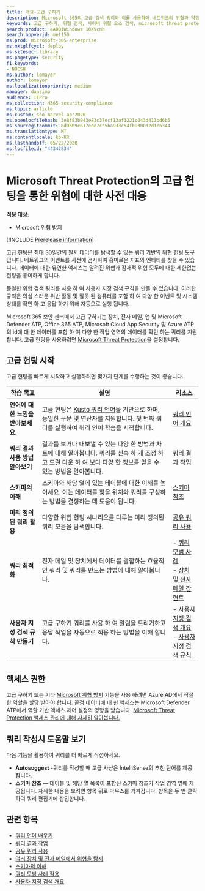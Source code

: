 ```yaml
---
title: 개요-고급 구하기
description: Microsoft 365의 고급 검색 쿼리와 이를 사용하여 네트워크의 위협과 약점을 사전에 찾는 방법에 대해 알아보세요.
keywords: 고급 구하기, 위협 검색, 사이버 위협 요소 검색, microsoft threat protection, microsoft 365, mtp, m365, 검색, 쿼리, 원격 분석, 사용자 지정 검색, 스키마, kusto, microsoft 365 및 microsoft Threat Protection
search.product: eADQiWindows 10XVcnh
search.appverid: met150
ms.prod: microsoft-365-enterprise
ms.mktglfcycl: deploy
ms.sitesec: library
ms.pagetype: security
f1.keywords:
- NOCSH
ms.author: lomayor
author: lomayor
ms.localizationpriority: medium
manager: dansimp
audience: ITPro
ms.collection: M365-security-compliance
ms.topic: article
ms.custom: seo-marvel-apr2020
ms.openlocfilehash: 3e8f83b943e83c37ecf13af1221c043d413bd6b5
ms.sourcegitcommit: 8d9509e617ede7cc5ba933c54fb9300d2d1c6344
ms.translationtype: MT
ms.contentlocale: ko-KR
ms.lasthandoff: 05/22/2020
ms.locfileid: "44347834"
---
```

# <a name="proactively-hunt-for-threats-with-advanced-hunting-in-microsoft-threat-protection"></a>Microsoft Threat Protection의 고급 헌팅을 통한 위협에 대한 사전 대응

**적용 대상:**
- Microsoft 위협 방지

[!INCLUDE [Prerelease information](../includes/prerelease.md)]

고급 헌팅은 최대 30일간의 원시 데이터를 탐색할 수 있는 쿼리 기반의 위협 헌팅 도구입니다. 네트워크의 이벤트를 사전에 검사하여 흥미로운 지표와 엔티티를 찾을 수 있습니다. 데이터에 대한 유연한 액세스는 알려진 위협과 잠재적 위협 모두에 대한 제한없는 헌팅을 용이하게 합니다.

동일한 위협 검색 쿼리를 사용 하 여 사용자 지정 검색 규칙을 만들 수 있습니다. 이러한 규칙은 의심 스러운 위반 활동 및 잘못 된 컴퓨터를 포함 하 여 다양 한 이벤트 및 시스템 상태를 확인 하 고 응답 하기 위해 자동으로 실행 됩니다.

Microsoft 365 보안 센터에서 고급 구하기는 장치, 전자 메일, 앱 및 Microsoft Defender ATP, Office 365 ATP, Microsoft Cloud App Security 및 Azure ATP의 id에 대 한 데이터를 포함 하 여 다양 한 작업 영역의 데이터를 확인 하는 쿼리를 지원 합니다. 고급 헌팅을 사용하려면 [Microsoft Threat Protection](mtp-enable.md)을 설정합니다.

## <a name="get-started-with-advanced-hunting"></a>고급 헌팅 시작

고급 헌팅을 빠르게 시작하고 실행하려면 몇가지 단계를 수행하는 것이 좋습니다.

| 학습 목표 | 설명 | 리소스 |
|--|--|--|
| **언어에 대한 느낌을 받아보세요.** | 고급 헌팅은 [Kusto 쿼리 언어](https://docs.microsoft.com/azure/kusto/query/)을 기반으로 하며, 동일한 구문 및 연산자를 지원합니다. 첫 번째 쿼리를 실행하여 쿼리 언어 학습을 시작합니다. | [쿼리 언어 개요](advanced-hunting-query-language.md) |
| **쿼리 결과 사용 방법 알아보기** | 결과를 보거나 내보낼 수 있는 다양 한 방법과 차트에 대해 알아봅니다. 쿼리를 신속 하 게 조정 하 고 드릴 다운 하 여 보다 다양 한 정보를 얻을 수 있는 방법을 알아봅니다. | [쿼리 결과 작업](advanced-hunting-query-results.md) |
| **스키마의 이해** | 스키마와 해당 열에 있는 테이블에 대한 이해를 높이세요. 이는 데이터를 찾을 위치와 쿼리를 구성하는 방법을 결정하는 데 도움이 됩니다. | [스키마 참조](advanced-hunting-schema-tables.md) |
| **미리 정의 된 쿼리 활용** | 다양한 위협 헌팅 시나리오를 다루는 미리 정의된 쿼리 모음을 탐색합니다. | [공유 쿼리 사용](advanced-hunting-shared-queries.md) |
| **쿼리 최적화** | 전자 메일 및 장치에서 데이터를 결합하는 효율적인 쿼리 및 쿼리를 만드는 방법에 대해 알아봅니다. | - [쿼리 모범 사례](advanced-hunting-shared-queries.md) <br>- [장치 및 전자 메일 간 헌트](advanced-hunting-best-practices.md) |
| **사용자 지정 검색 규칙 만들기** | 고급 구하기 쿼리를 사용 하 여 알림을 트리거하고 응답 작업을 자동으로 적용 하는 방법을 이해 합니다. | - [사용자 지정 검색 개요](custom-detections-overview.md)<br>- [사용자 지정 검색 규칙](custom-detection-rules.md) |

## <a name="get-access"></a>액세스 권한
고급 구하기 또는 기타 [Microsoft 위협 방지](microsoft-threat-protection.md) 기능을 사용 하려면 Azure AD에서 적절 한 역할을 할당 받아야 합니다. 끝점 데이터에 대 한 액세스는 Microsoft Defender ATP에서 역할 기반 액세스 제어 설정의 영향을 받습니다. [Microsoft Threat Protection 액세스 관리에 대해 자세히 알아봅니다.](mtp-permissions.md)

## <a name="get-help-as-you-write-queries"></a>쿼리 작성시 도움말 보기
다음 기능을 활용하여 쿼리를 더 빠르게 작성하세요.
- **Autosuggest** -쿼리를 작성할 때 고급 사냥은 IntelliSense의 추천 단어를 제공 합니다. 
- **스키마 참조** — 테이블 및 해당 열 목록이 포함된 스키마 참조가 작업 영역 옆에 제공됩니다. 자세한 내용을 보려면 항목 위로 마우스를 가져갑니다. 항목을 두 번 클릭하여 쿼리 편집기에 삽입합니다.

## <a name="related-topics"></a>관련 항목
- [쿼리 언어 배우기](advanced-hunting-query-language.md)
- [쿼리 결과 작업](advanced-hunting-query-results.md)
- [공유 쿼리 사용](advanced-hunting-shared-queries.md)
- [여러 장치 및 전자 메일에서 위협을 탐지](advanced-hunting-query-emails-devices.md)
- [스키마의 이해](advanced-hunting-schema-tables.md)
- [쿼리 모범 사례 적용](advanced-hunting-best-practices.md)
- [사용자 지정 검색 개요](custom-detections-overview.md)

